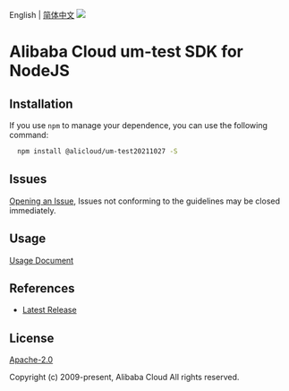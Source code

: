 English | [简体中文](README-CN.md)
![](https://aliyunsdk-pages.alicdn.com/icons/AlibabaCloud.svg)

# Alibaba Cloud um-test SDK for NodeJS

## Installation
If you use `npm` to manage your dependence, you can use the following command:

```sh
  npm install @alicloud/um-test20211027 -S
```

## Issues
[Opening an Issue](https://github.com/aliyun/alibabacloud-typescript-sdk/issues/new), Issues not conforming to the guidelines may be closed immediately.

## Usage
[Usage Document](https://github.com/aliyun/alibabacloud-typescript-sdk/blob/master/docs/Usage-EN.md#quick-examples)

## References
* [Latest Release](https://github.com/aliyun/alibabacloud-typescript-sdk/)

## License
[Apache-2.0](http://www.apache.org/licenses/LICENSE-2.0)

Copyright (c) 2009-present, Alibaba Cloud All rights reserved.
